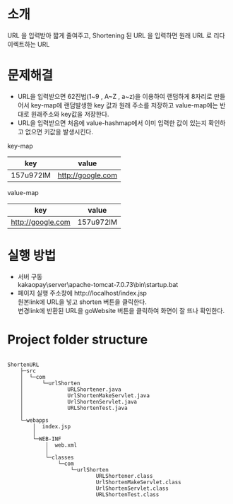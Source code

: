 # 소개
URL 을 입력받아 짧게 줄여주고, Shortening 된 URL 을 입력하면 원래 URL 로 리다이렉트하는 URL

# 문제해결 
- URL을 입력받으면 62진법(1~9 , A~Z , a~z)을 이용하여 랜덤하게 8자리로 만들어서 key-map에 랜덤발생한 key 값과 원래 주소를 저장하고
  value-map에는 반대로 원래주소와 key값을 저장한다.
- URL을 입력받으면 처음에 value-hashmap에서 이미 입력한 값이 있는지 확인하고 없으면 키값을 발생시킨다.

key-map

key	     | value             |
------------ | -------------     |
157u972lM    | http://google.com |


value-map

key          | value          |
------------ | -------------  | 
http://google.com | 157u972lM |


# 실행 방법
- 서버 구동 <br>
  kakaopay\server\apache-tomcat-7.0.73\bin\startup.bat <br>
- 페이지 실행
  주소창에 http://localhost/index.jsp  <br>
  원본link에 URL을 넣고 shorten 버튼을 클릭한다. <br>
  변경link에 반환된 URL을 goWebsite 버튼을 클릭하여 화면이 잘 뜨나 확인한다.  <br>
# Project folder structure
<pre><code>
ShortenURL													
    ├─src                                                   
    │  └─com                                                
    │      └─urlShorten                                     
    │              URLShortener.java                        
    │              UrlShortenMakeServlet.java               
    │              UrlShortenServlet.java                   
    │              URLShortenTest.java                      
    │                                                       
    └─webapps                                               
        │  index.jsp                                        
        │                                                   
        └─WEB-INF                                           
            │  web.xml                                      
            │                                               
            └─classes                                       
                └─com                                       
                    └─urlShorten                            
                            URLShortener.class              
                            UrlShortenMakeServlet.class     
                            UrlShortenServlet.class         
                            URLShortenTest.class            
</pre></code>        
